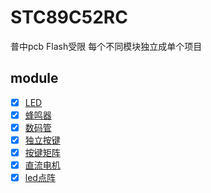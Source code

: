 # STC89C52RC

普中pcb Flash受限 每个不同模块独立成单个项目

## module

- [X] [LED](led)
- [X] [蜂鸣器](beep)
- [X] [数码管](led_msg)
- [X] [独立按键](key)
- [X] [按键矩阵](key_matrix)
- [X] [直流电机](dc_motor)
- [X] [led点阵](led_matrix)